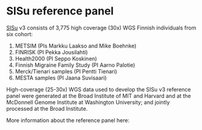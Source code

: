 # SISu reference panel

[SISu](http://sisuproject.fi/) v3 consists of 3,775 high coverage \(30x\) WGS Finnish individuals from six cohort:

1. METSIM \(PIs Markku Laakso and Mike Boehnke\) 
2. FINRISK \(PI Pekka Jousilahti\)
3. Health2000 \(PI Seppo Koskinen\)
4. Finnish Migraine Family Study \(PI Aarno Palotie\)
5. Merck/Tienari samples \(PI Pentti Tienari\)
6. MESTA samples \(PI Jaana Suvisaari\)

High-coverage \(25-30x\) WGS data used to develop the SISu v3 reference panel were generated at the Broad Institute of MIT and Harvard and at the McDonnell Genome Institute at Washington University; and jointly processed at the Broad Institute.

More information about the reference panel here: 

